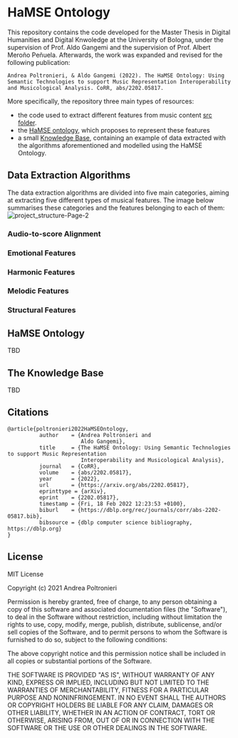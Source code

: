 # HaMSE Ontology
This repository contains the code developed for the Master Thesis in Digital Humanities and Digital Knwoledge at the University of Bologna, under the supervision of Prof. Aldo Gangemi and the supervision of Prof. Albert Meroño Peñuela.
Afterwards, the work was expanded and revised for the following publication:
```
Andrea Poltronieri, & Aldo Gangemi (2022). The HaMSE Ontology: Using Semantic Technologies to support Music Representation Interoperability and Musicological Analysis. CoRR, abs/2202.05817.
```
More specifically, the repository three main types of resources:
* the code used to extract different features from music content [src folder](#src).
* the [HaMSE ontology](https://raw.githubusercontent.com/andreamust/HaMSE_Ontology/master/schema), which proposes to represent these features
* a small [Knowledge Base](https://raw.githubusercontent.com/andreamust/HaMSE_Ontology/master/data), containing an example of data extracted with the algorithms aforementioned and modelled using the HaMSE Ontology. 

## Data Extraction Algorithms
The data extraction algorithms are divided into five main categories, aiming at extracting five different types of musical features.
The image below summarises these categories and the features belonging to each of them:
![project_structure-Page-2](https://user-images.githubusercontent.com/44606182/162017554-bf518758-3b0c-494b-904b-b4b8e8fa17ff.png)


### Audio-to-score Alignment


### Emotional Features


### Harmonic Features



### Melodic Features


### Structural Features



## HaMSE Ontology
TBD

## The Knowledge Base
TBD

## Citations

```
@article{poltronieri2022HaMSEOntology,
          author    = {Andrea Poltronieri and
                       Aldo Gangemi},
          title     = {The HaMSE Ontology: Using Semantic Technologies to support Music Representation
                       Interoperability and Musicological Analysis},
          journal   = {CoRR},
          volume    = {abs/2202.05817},
          year      = {2022},
          url       = {https://arxiv.org/abs/2202.05817},
          eprinttype = {arXiv},
          eprint    = {2202.05817},
          timestamp = {Fri, 18 Feb 2022 12:23:53 +0100},
          biburl    = {https://dblp.org/rec/journals/corr/abs-2202-05817.bib},
          bibsource = {dblp computer science bibliography, https://dblp.org}
}

```
## License
MIT License

Copyright (c) 2021 Andrea Poltronieri

Permission is hereby granted, free of charge, to any person obtaining a copy
of this software and associated documentation files (the "Software"), to deal
in the Software without restriction, including without limitation the rights
to use, copy, modify, merge, publish, distribute, sublicense, and/or sell
copies of the Software, and to permit persons to whom the Software is
furnished to do so, subject to the following conditions:

The above copyright notice and this permission notice shall be included in all
copies or substantial portions of the Software.

THE SOFTWARE IS PROVIDED "AS IS", WITHOUT WARRANTY OF ANY KIND, EXPRESS OR
IMPLIED, INCLUDING BUT NOT LIMITED TO THE WARRANTIES OF MERCHANTABILITY,
FITNESS FOR A PARTICULAR PURPOSE AND NONINFRINGEMENT. IN NO EVENT SHALL THE
AUTHORS OR COPYRIGHT HOLDERS BE LIABLE FOR ANY CLAIM, DAMAGES OR OTHER
LIABILITY, WHETHER IN AN ACTION OF CONTRACT, TORT OR OTHERWISE, ARISING FROM,
OUT OF OR IN CONNECTION WITH THE SOFTWARE OR THE USE OR OTHER DEALINGS IN THE
SOFTWARE.
